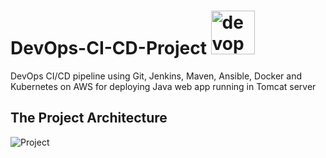 # DevOps-CI-CD-Project  <img src="https://www.vaanamtech.com/image/dev.png" alt="devops-cycle" width="70"/>
DevOps CI/CD pipeline using Git, Jenkins, Maven, Ansible, Docker and Kubernetes on AWS for deploying Java web app running in Tomcat server 
## The Project Architecture
![Project](https://raw.githubusercontent.com/Ahmedsamymahrous/DevOps-CI-CD-Project/main/The-Project-Architecture.jpg)

